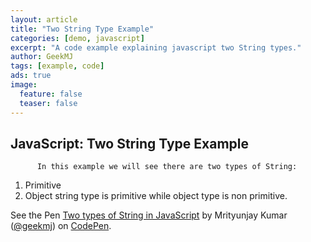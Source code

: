 ```yaml
---
layout: article
title: "Two String Type Example"
categories: [demo, javascript]
excerpt: "A code example explaining javascript two String types."
author: GeekMJ
tags: [example, code]
ads: true
image:
  feature: false
  teaser: false
---
```

## JavaScript: Two String Type Example

          In this example we will see there are two types of String:

1.  Primitive
2.  Object
        string type is primitive while object type is non primitive.

See the Pen [Two types of String in JavaScript](http://codepen.io/geekmj/pen/ydklx/) by Mrityunjay Kumar ([@geekmj](http://codepen.io/geekmj)) on [CodePen](http://codepen.io).

<script async src="//codepen.io/assets/embed/ei.js"></script>
